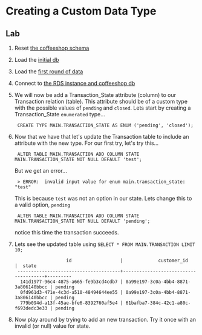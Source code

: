 # Creating a Custom Data Type

## Lab

1. Reset [the coffeeshop schema](./ddl_dml_lab.md#reset-psql)
1. Load the [initial db](./loading_sample_data_lab.md#loading-initial-db)
1. Load the [first round of data](./CreateReciepts.md#first-insert)
1. Connect to [the RDS instance and coffeeshop db](./creating_rds_instance.md#connect-psql)
1. We will now be add a Transaction_State attribute (column) to our Transaction relation (table). This attribute should be of a custom type with the possible values of `pending` and `closed`. Lets start by creating a Transaction_State `enumerated` type...

        CREATE TYPE MAIN.TRANSACTION_STATE AS ENUM ('pending', 'closed');

1. Now that we have that let's update the Transaction table to include an attribute with the new type. For our first try, let's try this...

        ALTER TABLE MAIN.TRANSACTION ADD COLUMN STATE MAIN.TRANSACTION_STATE NOT NULL DEFAULT 'test';

    But we get an error...

        > ERROR:  invalid input value for enum main.transaction_state: "test"

    This is because `test` was not an option in our state. Lets change this to a valid option, `pending`

        ALTER TABLE MAIN.TRANSACTION ADD COLUMN STATE MAIN.TRANSACTION_STATE NOT NULL DEFAULT 'pending';

    notice this time the transaction succeeds.
    
1. Lets see the updated table using `SELECT * FROM MAIN.TRANSACTION LIMIT 10;`    

                          id                  |             customer_id              |  state  
        --------------------------------------+--------------------------------------+---------
         141d1977-96c4-4875-a665-fe9b3cd4cdb7 | 0a99e197-3c0a-4bb4-8871-3a806140bbcc | pending
         0fd961d3-471e-4c3d-a510-48494644ee55 | 0a99e197-3c0a-4bb4-8871-3a806140bbcc | pending
         779b094d-a13f-45ae-bfe6-8392760af5e4 | 61bafba7-384c-42c1-a80c-f693dedc3e33 | pending

1. Now play around by trying to add an new transaction. Try it once with an invalid (or null) value for state. 
